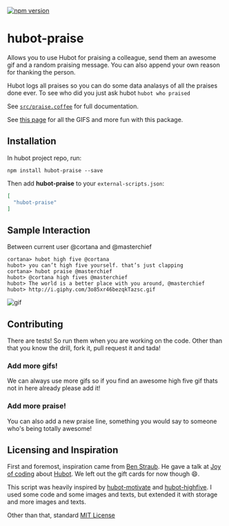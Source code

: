 [![npm version](https://badge.fury.io/js/hubot-praise.svg)](http://badge.fury.io/js/hubot-praise)
# hubot-praise

Allows you to use Hubot for praising a colleague, send them an awesome gif and a random praising message. You can also append your own reason for thanking the person.

Hubot logs all praises so you can do some data analasys of all the praises done ever. To see who did you just ask hubot `hubot who praised`

See [`src/praise.coffee`](src/praise.coffee) for full documentation.

See [this page](http://marthyn.github.io/hubot-praise) for all the GIFS and more fun with this package.

## Installation

In hubot project repo, run:

`npm install hubot-praise --save`

Then add **hubot-praise** to your `external-scripts.json`:

```json
[
  "hubot-praise"
]
```

## Sample Interaction
Between current user @cortana and @masterchief

```
cortana> hubot high five @cortana
hubot> you can’t high five yourself. that’s just clapping
cortana> hubot praise @masterchief
hubot> @cortana high fives @masterchief
hubot> The world is a better place with you around, @masterchief
hubot> http://i.giphy.com/3o85xr46bezqkTazsc.gif
```
![gif](http://i.giphy.com/3o85xr46bezqkTazsc.gif)

## Contributing

There are tests! So run them when you are working on the code. Other than that you know the drill, fork it, pull request it and tada!

### Add more gifs!

We can always use more gifs so if you find an awesome high five gif thats not in here already please add it!

### Add more praise!

You can also add a new praise line, something you would say to someone who's being totally awesome!

## Licensing and Inspiration

First and foremost, inspiration came from [Ben Straub](https://github.com/ben). He gave a talk at [Joy of coding](https://twitter.com/joyofcoding) about [Hubot](https://hubot.github.com/). We left out the gift cards for now though :smile:.

This script was heavily inspired by [hubot-motivate](https://github.com/hubot-scripts/hubot-motivate) and [hubot-highfive](https://github.com/wjbeckett/hubot-highfive). I used some code and some images and texts, but extended it with storage and more images and texts.

Other than that, standard [MIT License](http://opensource.org/licenses/MIT)
